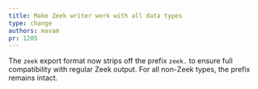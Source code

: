 ```yaml
---
title: Make Zeek writer work with all data types
type: change
authors: mavam
pr: 1205
---
```


The `zeek` export format now strips off the prefix `zeek.` to ensure full
compatibility with regular Zeek output. For all non-Zeek types, the prefix
remains intact.
